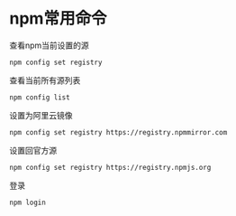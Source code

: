 # npm常用命令

查看npm当前设置的源

`npm config set registry`

查看当前所有源列表

`npm config list`

设置为阿里云镜像

`npm config set registry https://registry.npmmirror.com`

设置回官方源

`npm config set registry https://registry.npmjs.org`

登录

`npm login`